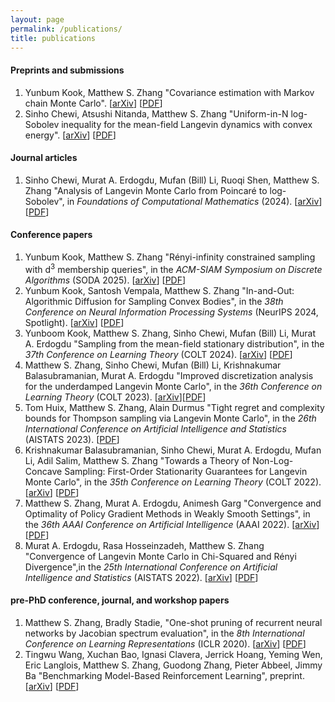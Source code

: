 ```yaml
---
layout: page
permalink: /publications/
title: publications
---
```


#### Preprints and submissions
1. Yunbum Kook, Matthew S. Zhang "Covariance estimation with Markov chain Monte Carlo". [<a href="https://arxiv.org/abs/2410.17147v1">arXiv</a>] [<a href="https://arxiv.org/pdf/2410.17147v1">PDF</a>]
2. Sinho Chewi, Atsushi Nitanda, Matthew S. Zhang "Uniform-in-N log-Sobolev inequality for the mean-field Langevin dynamics with convex energy". [<a href="https://arxiv.org/abs/2409.10440">arXiv</a>] [<a href="https://arxiv.org/pdf/2409.10440">PDF</a>]

#### Journal articles
1. Sinho Chewi, Murat A. Erdogdu, Mufan (Bill) Li, Ruoqi Shen, Matthew S. Zhang "Analysis of Langevin Monte Carlo from Poincaré to log-Sobolev", in *Foundations of Computational Mathematics* (2024). [<a href="https://arxiv.org/abs/2112.12662">arXiv</a>] [<a
href="https://arxiv.org/pdf/2112.12662">PDF</a>]

#### Conference papers
1. Yunbum Kook, Matthew S. Zhang "Rényi-infinity constrained sampling with d<sup>3</sup> membership queries", in the *ACM-SIAM Symposium on Discrete Algorithms* (SODA 2025). [<a href="https://arxiv.org/abs/2407.12967">arXiv</a>] [<a href="https://arxiv.org/pdf/2407.12967">PDF</a>]
2. Yunbum Kook, Santosh Vempala, Matthew S. Zhang "In-and-Out: Algorithmic Diffusion for Sampling Convex Bodies", in the *38th Conference on Neural Information Processing Systems* (NeurIPS 2024, Spotlight). [<a href="https://arxiv.org/abs/2405.01425">arXiv</a>] [<a href="https://arxiv.org/pdf/2405.01425">PDF</a>]
3. Yunboom Kook, Matthew S. Zhang, Sinho Chewi, Mufan (Bill) Li, Murat A. Erdogdu "Sampling from the mean-field stationary distribution", in the *37th Conference on Learning Theory* (COLT 2024). [<a href="https://arxiv.org/abs/2402.07355">arXiv</a>] [<a href="https://arxiv.org/pdf/2402.07355">PDF</a>]
4. Matthew S. Zhang, Sinho Chewi, Mufan (Bill) Li, Krishnakumar Balasubramanian, Murat A. Erdogdu "Improved discretization analysis for the underdamped Langevin Monte Carlo", in the *36th Conference on Learning Theory* (COLT 2023). [<a href="https://arxiv.org/abs/2302.08049">arXiv</a>][<a href="https://arxiv.org/pdf/2302.08049">PDF</a>]
5. Tom Huix, Matthew S. Zhang, Alain Durmus "Tight regret and complexity bounds for Thompson sampling via Langevin Monte Carlo", in the *26th International Conference on Artificial Intelligence and Statistics* (AISTATS 2023). [<a href="https://proceedings.mlr.press/v206/huix23a/huix23a.pdf">PDF</a>]
6. Krishnakumar Balasubramanian, Sinho Chewi, Murat A. Erdogdu, Mufan Li, Adil Salim, Matthew S.
Zhang "Towards a Theory of Non-Log-Concave Sampling: First-Order Stationarity Guarantees for Langevin Monte Carlo", in the *35th Conference on Learning Theory* (COLT 2022). [<a href="https://arxiv.org/abs/2202.05214">arXiv</a>] [<a href="https://arxiv.org/pdf/2202.05214">PDF</a>] 
7. Matthew S. Zhang, Murat A. Erdogdu, Animesh Garg "Convergence and Optimality of Policy Gradient Methods in Weakly Smooth Settings", in the *36th AAAI Conference on Artificial Intelligence* (AAAI 2022). [<a href="https://arxiv.org/abs/2111.00185">arXiv</a>] [<a href="https://arxiv.org/pdf/2111.00185">PDF</a>] 
8. Murat A. Erdogdu, Rasa Hosseinzadeh, Matthew S. Zhang "Convergence of Langevin Monte Carlo in Chi-Squared and Rényi Divergence",in the *25th International Conference on Artificial Intelligence and Statistics* (AISTATS 2022). [<a href="https://arxiv.org/abs/2007.11612">arXiv</a>] [<a href="https://arxiv.org/pdf/2007.11612">PDF</a>] 


#### pre-PhD conference, journal, and workshop papers
1. Matthew S. Zhang, Bradly Stadie, "One-shot pruning of recurrent neural networks by Jacobian spectrum evaluation", in the *8th International Conference on Learning Representations* (ICLR 2020). [<a href="https://arxiv.org/abs/1912.00120">arXiv</a>] [<a href="https://arxiv.org/pdf/1912.00120">PDF</a>]
2. Tingwu Wang, Xuchan Bao, Ignasi Clavera, Jerrick Hoang, Yeming Wen, Eric Langlois, Matthew S.
Zhang, Guodong Zhang, Pieter Abbeel, Jimmy Ba "Benchmarking Model-Based Reinforcement Learning", preprint. [<a href="https://arxiv.org/abs/1907.02057">arXiv</a>] [<a href="https://arxiv.org/pdf/1907.02057">PDF</a>]


